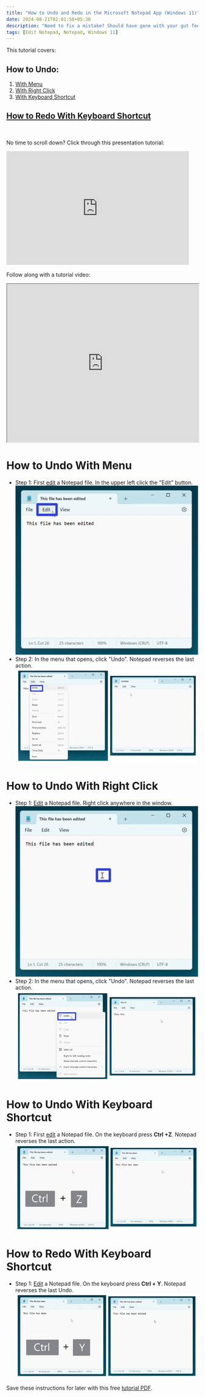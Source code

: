 ```yaml
---
title: "How to Undo and Redo in the Microsoft Notepad App (Windows 11)"
date: 2024-08-21T02:01:58+05:30
description: "Need to fix a mistake? Should have gone with your gut feeling? Simply Undo or Redo in the Notepad app. Read more to find out how."
tags: [Edit Notepad, Notepad, Windows 11]
---
```

This tutorial covers:

## How to Undo:
1. [With Menu](#1)
2. [With Right Click](#2)
3. [With Keyboard Shortcut](#3)

## [How to Redo With Keyboard Shortcut](#4)

<br />

<p>No time to scroll down? Click through this presentation tutorial:</p>
<iframe src="https://docs.google.com/presentation/d/e/2PACX-1vRXrHM_w8wy6BSBpaxoqMaR81pAEGO5wMf8t_eOCO65ey71C6zVWd5DAvtw5YzuQrnyzyNNMz33ry3B/embed?start=false&loop=false&delayms=3000" frameborder="0" width="480" height="299" allowfullscreen="true" mozallowfullscreen="true" webkitallowfullscreen="true"></iframe>

<br />

Follow along with a tutorial video:
<iframe class="BLOG_video_class" allowfullscreen="" youtube-src-id="nScdx-Ealg0" width="100%" height="416" src="https://www.youtube.com/embed/nScdx-Ealg0"></iframe>

<h1 id="1">How to Undo With Menu</h1>

* Step 1: First [edit](https://qhtutorials.github.io/posts/how-to-edit-files-in-notepad/) a Notepad file. In the upper left click the "Edit" button. <div class="stepimage">![A screenshot of the cursor clicking the "Edit" button.](blogclickeditbuttonedit.png "Click 'Edit' ")</div>
* Step 2: In the menu that opens, click "Undo". Notepad reverses the last action. <div class="stepimage">![Two screenshots where the cursor clicks the "Undo" option in the menu, and the resulting empty Notepad window appears.](blogppteditundo.png "Click 'Undo' ")</div>

<h1 id="2">How to Undo With Right Click</h1>

* Step 1: [Edit](https://qhtutorials.github.io/posts/how-to-edit-files-in-notepad/) a Notepad file. Right click anywhere in the window. <div class="stepimage">![A screenshot of the cursor right clicking the Notepad window.](blogrightclickselectall1edit.png "Right click the window")</div>
* Step 2: In the menu that opens, click "Undo". Notepad reverses the last action. <div class="stepimage">![Two screenshots where the cursor clicks the "Undo" option in the menu, and the resulting Notepad window with less text appears.](blogpptrightclickundo.png "Click 'Undo' ")</div>

<h1 id="3">How to Undo With Keyboard Shortcut</h1>

* Step 1: First [edit](https://qhtutorials.github.io/posts/how-to-edit-files-in-notepad/) a Notepad file. On the keyboard press **Ctrl +Z**. Notepad reverses the last action. <div class="stepimage">![Two screenshots where a graphic of the keyboard keys "Ctrl + Z" appears on the Notepad window, and the resulting window with less text appears.](blogpptctrlz.png "Press 'Ctrl +Z' ")</div>

<h1 id="4">How to Redo With Keyboard Shortcut</h1>

* Step 1: [Edit](https://qhtutorials.github.io/posts/how-to-edit-files-in-notepad/) a Notepad file. On the keyboard press **Ctrl + Y**. Notepad reverses the last Undo. <div class="stepimage">![Two screenshots where a graphic of the keyboard keys "Ctrl + Y" appears on the Notepad window, and the resulting window with more text appears.](blogpptctrly.png "Press 'Ctrl + Y' ")</div>

Save these instructions for later with this free [tutorial PDF](https://drive.google.com/file/d/1A1zKX1kPmJuxfCQr0LFDYFvNgs-8LgLs/view?usp=sharing).

<br />


